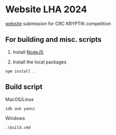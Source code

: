 # Website LHA 2024

[website](https://laurenhill2024.crcrobotics.com/) submission for CRC KRYPTIK competition

## For building and misc. scripts

1. Install [NodeJS](https://nodejs.org/en)

2. Install the local packages

```
npm install .
```

## Build script

MacOS/Linux

```
idk ask yanni
```

Windows

```
.\build.cmd
```